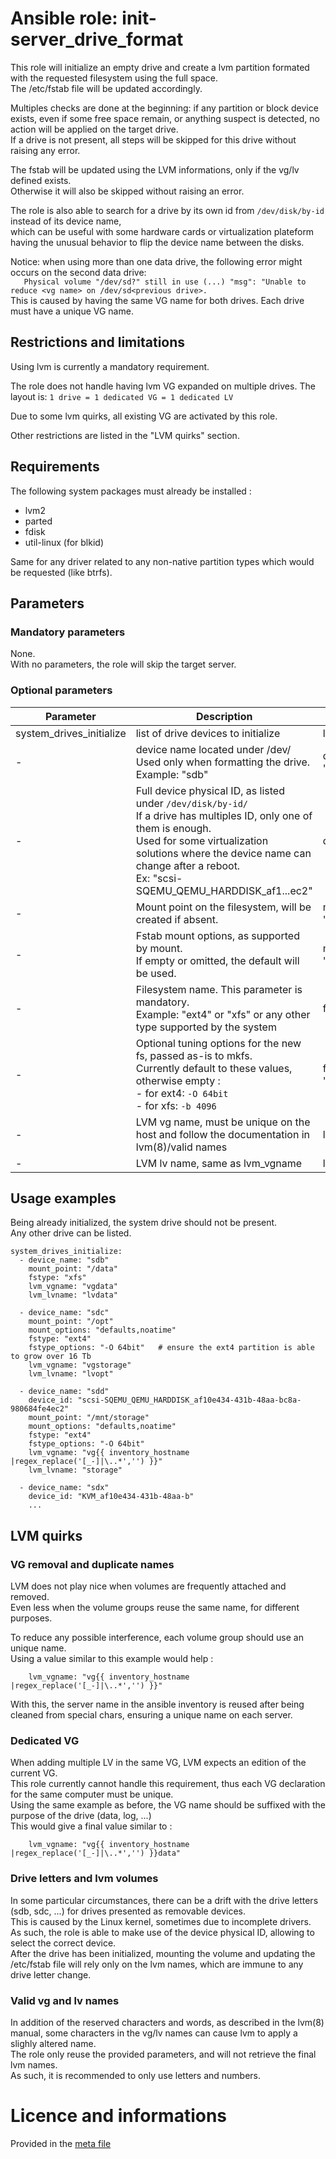 # Ansible role: init-server_drive_format

This role will initialize an empty drive and create a lvm partition formated with the requested filesystem using the full space.  
The /etc/fstab file will be updated accordingly.  

Multiples checks are done at the beginning: if any partition or block device exists, even if some free space remain, or anything suspect is detected, no action will be applied on the target drive.  
If a drive is not present, all steps will be skipped for this drive without raising any error.  

The fstab will be updated using the LVM informations, only if the vg/lv defined exists.  
Otherwise it will also be skipped without raising an error.

The role is also able to search for a drive by its own id from `/dev/disk/by-id` instead of its device name,  
which can be useful with some hardware cards or virtualization plateform having the unusual behavior to flip the device name between the disks.


Notice: when using more than one data drive, the following error might occurs on the second data drive:  
`   Physical volume "/dev/sd?" still in use (...) "msg": "Unable to reduce <vg name> on /dev/sd<previous drive>.`  
This is caused by having the same VG name for both drives. Each drive must have a unique VG name.


## Restrictions and limitations

Using lvm is currently a mandatory requirement.

The role does not handle having lvm VG expanded on multiple drives. The layout is: `1 drive = 1 dedicated VG = 1 dedicated LV`

Due to some lvm quirks, all existing VG are activated by this role.

Other restrictions are listed in the "LVM quirks" section.


## Requirements

The following system packages must already be installed :  
* lvm2
* parted
* fdisk
* util-linux (for blkid)

Same for any driver related to any non-native partition types which would be requested (like btrfs).  


## Parameters


### Mandatory parameters

None.  
With no parameters, the role will skip the target server.


### Optional parameters

| Parameter | Description | Type | Default value |
| --------- | ----------- | ---- | ------------- |
| system_drives_initialize | list of drive devices to initialize | list[ object ] | [ ] |
| - | device name located under /dev/<br/>Used only when formatting the drive.<br />Example: "sdb" | device_name: "string" | mandatory |
| - | Full device physical ID, as listed under `/dev/disk/by-id/`<br />If a drive has multiples ID, only one of them is enough.<br />Used for some virtualization solutions where the device name can change after a reboot.<br />Ex: "scsi-SQEMU_QEMU_HARDDISK_af1...ec2"  | device_id: "string" | "" |
| - | Mount point on the filesystem, will be created if absent. | mount_point: "string" | mandatory |
| - | Fstab mount options, as supported by mount.<br />If empty or omitted, the default will be used. | mount_options: "string" | "defaults,relatime" |
| - | Filesystem name. This parameter is mandatory.<br />Example: "ext4" or "xfs" or any other type supported by the system | fstype: "string" | mandatory |
| - | Optional tuning options for the new fs, passed as-is to mkfs.<br />Currently default to these values, otherwise empty :<br />- for ext4: `-O 64bit`<br />- for xfs: `-b 4096` | fstype_options: "string" | special or "" |
| - | LVM vg name, must be unique on the host and follow the documentation in lvm(8)/valid names  | lvm_vgname: "string" | mandatory |
| - | LVM lv name, same as lvm_vgname | lvm_lvname: "string" | mandatory |


## Usage examples

Being already initialized, the system drive should not be present.  
Any other drive can be listed.

```
system_drives_initialize:
  - device_name: "sdb"
    mount_point: "/data"
    fstype: "xfs"
    lvm_vgname: "vgdata"
    lvm_lvname: "lvdata"

  - device_name: "sdc"
    mount_point: "/opt"
    mount_options: "defaults,noatime"
    fstype: "ext4"
    fstype_options: "-O 64bit"   # ensure the ext4 partition is able to grow over 16 Tb
    lvm_vgname: "vgstorage"
    lvm_lvname: "lvopt"

  - device_name: "sdd"
    device_id: "scsi-SQEMU_QEMU_HARDDISK_af10e434-431b-48aa-bc8a-980684fe4ec2"
    mount_point: "/mnt/storage"
    mount_options: "defaults,noatime"
    fstype: "ext4"
    fstype_options: "-O 64bit"
    lvm_vgname: "vg{{ inventory_hostname |regex_replace('[_-]|\..*','') }}"
    lvm_lvname: "storage"

  - device_name: "sdx"
    device_id: "KVM_af10e434-431b-48aa-b"
    ...
```


## LVM quirks

### VG removal and duplicate names

LVM does not play nice when volumes are frequently attached and removed.  
Even less when the volume groups reuse the same name, for different purposes.  

To reduce any possible interference, each volume group should use an unique name.  
Using a value similar to this example would help :  
```
    lvm_vgname: "vg{{ inventory_hostname |regex_replace('[_-]|\..*','') }}"
```
With this, the server name in the ansible inventory is reused after being cleaned from special chars, ensuring a unique name on each server.  


### Dedicated VG

When adding multiple LV in the same VG, LVM expects an edition of the current VG.  
This role currently cannot handle this requirement, thus each VG declaration for the same computer must be unique.  
Using the same example as before, the VG name should be suffixed with the purpose of the drive (data, log, ...)  
This would give a final value similar to :
```
    lvm_vgname: "vg{{ inventory_hostname |regex_replace('[_-]|\..*','') }}data"
```

### Drive letters and lvm volumes

In some particular circumstances, there can be a drift with the drive letters (sdb, sdc, ...) for drives presented as removable devices.  
This is caused by the Linux kernel, sometimes due to incomplete drivers.  
As such, the role is able to make use of the device physical ID, allowing to select the correct device.  
After the drive has been initialized, mounting the volume and updating the /etc/fstab file will rely only on the lvm names, which are immune to any drive letter change.

### Valid vg and lv names

In addition of the reserved characters and words, as described in the lvm(8) manual, some characters in the vg/lv names can cause lvm to apply a slighly altered name.  
The role only reuse the provided parameters, and will not retrieve the final lvm names.  
As such, it is recommended to only use letters and numbers.


# Licence and informations

Provided in the [meta file](meta/main.yml)

